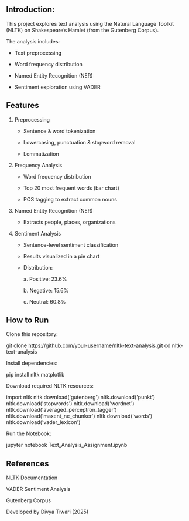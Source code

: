 ## Introduction:

This project explores text analysis using the Natural Language Toolkit (NLTK) on Shakespeare’s Hamlet (from the Gutenberg Corpus).

The analysis includes:

- Text preprocessing

- Word frequency distribution

- Named Entity Recognition (NER)

- Sentiment exploration using VADER

## Features

1. Preprocessing

   - Sentence & word tokenization
    
   - Lowercasing, punctuation & stopword removal
    
   - Lemmatization

2. Frequency Analysis

   - Word frequency distribution
    
   - Top 20 most frequent words (bar chart)
    
   - POS tagging to extract common nouns

3. Named Entity Recognition (NER)

   - Extracts people, places, organizations

4. Sentiment Analysis
    
   - Sentence-level sentiment classification
    
   - Results visualized in a pie chart
    
   - Distribution:
    
     a. Positive: 23.6%
      
     b. Negative: 15.6%
      
     c. Neutral: 60.8%


## How to Run

Clone this repository:

git clone https://github.com/your-username/nltk-text-analysis.git
cd nltk-text-analysis


Install dependencies:

pip install nltk matplotlib


Download required NLTK resources:

import nltk
nltk.download('gutenberg')
nltk.download('punkt')
nltk.download('stopwords')
nltk.download('wordnet')
nltk.download('averaged_perceptron_tagger')
nltk.download('maxent_ne_chunker')
nltk.download('words')
nltk.download('vader_lexicon')


Run the Notebook:

jupyter notebook Text_Analysis_Assignment.ipynb

## References

NLTK Documentation

VADER Sentiment Analysis

Gutenberg Corpus

 Developed by Divya Tiwari (2025)
